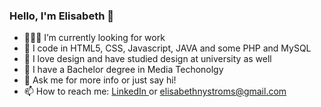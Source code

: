 ### Hello, I'm Elisabeth 👋

- 👩🏻‍💻 I’m currently looking for work
- 🤖 I code in HTML5, CSS, Javascript, JAVA and some PHP and MySQL
- 🧡 I love design and have studied design at university as well
- 🤔 I have a Bachelor degree in Media Techonolgy
- 💬 Ask me for more info or just say hi! 
- 📫 How to reach me: <a href = "https://www.linkedin.com/in/elisabethnystrom/">LinkedIn </a> or elisabethnystroms@gmail.com
